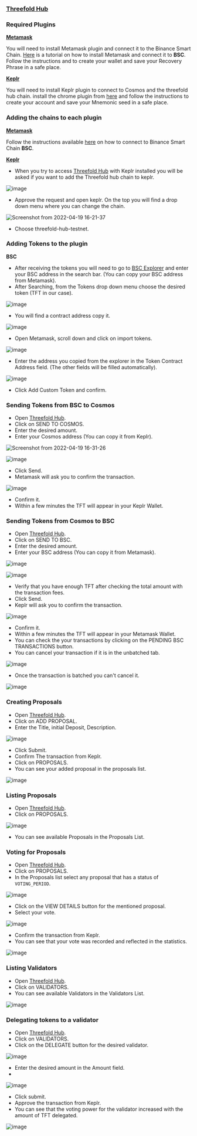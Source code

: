 ### [Threefold Hub](https://tfhub.test.grid.tf/)



### Required Plugins

**[Metamask](https://metamask.io/)**

You will need to install Metamask plugin and connect it to the Binance Smart Chain.
[Here](https://academy.binance.com/en/articles/connecting-metamask-to-binance-smart-chain) is a tutorial on how to install Metamask and connect it to **BSC**. Follow the instructions and to create your wallet and save your Recovery Phrase in a safe place.

**[Keplr](https://www.keplr.app/)**

You will need to install Keplr plugin to connect to Cosmos and the threefold hub chain.
install the chrome plugin from [here](https://chrome.google.com/webstore/detail/keplr/dmkamcknogkgcdfhhbddcghachkejeap)  and follow the instructions to create your account and save your Mnemonic seed in a safe place.



### Adding the chains to each plugin

**[Metamask](https://metamask.io/)**

Follow the instructions available [here](https://academy.binance.com/en/articles/connecting-metamask-to-binance-smart-chain) on how to connect to Binance Smart Chain **BSC**. 

**[Keplr](https://www.keplr.app/)**

- When you try to access [Threefold Hub](https://tfhub.test.grid.tf/) with Keplr installed you will be asked if you want to add the Threefold hub chain to keplr. 

![image](https://user-images.githubusercontent.com/101194226/164025659-79a21a79-180a-47ae-aa8a-2ced0e9835df.png)

- Approve the request and open keplr. On the top you will find a drop down menu where you can change the chain.

![Screenshot from 2022-04-19 16-21-37](https://user-images.githubusercontent.com/101194226/164026119-8bdb8f32-692b-40df-a812-890756c3e170.png)

- Choose threefold-hub-testnet.



### Adding Tokens to the plugin

**BSC**

- After receiving the tokens you will need to go to [BSC Explorer](https://testnet.bscscan.com/) and enter your BSC address in the search bar. (You can copy your BSC address from Metamask).
- After Searching, from the Tokens drop down menu choose the desired token (TFT in our case).

![image](https://user-images.githubusercontent.com/101194226/164026578-31cf7a29-efb8-4f30-a7dc-1d3149a0763f.png)

- You will find a contract address copy it.

![image](https://user-images.githubusercontent.com/101194226/164026779-276f867a-6bfa-4e8e-9266-868899399e60.png)

- Open Metamask, scroll down and click on import tokens.

![image](https://user-images.githubusercontent.com/101194226/164027158-1b86cec4-bfe5-45d6-bdfa-19ed35c3ed8d.png)

- Enter the address you copied from the explorer in the Token Contract Address field. (The other fields will be filled automatically).

![image](https://user-images.githubusercontent.com/101194226/164027338-582887df-e363-41ae-bc58-16c26318ed29.png)

- Click Add Custom Token and confirm.



### Sending Tokens from BSC to Cosmos

- Open [Threefold Hub](https://tfhub.test.grid.tf/).
- Click on SEND TO COSMOS.
- Enter the desired amount.
- Enter your Cosmos address (You can copy it from Keplr).

![Screenshot from 2022-04-19 16-31-26](https://user-images.githubusercontent.com/101194226/164028283-34e630f0-d8c0-46a6-9a6a-b36406b4998c.png)

![image](https://user-images.githubusercontent.com/101194226/164027863-b199db14-89b1-4133-ad47-60903f9f6703.png)

- Click Send.
- Metamask will ask you to confirm the transaction.

![image](https://user-images.githubusercontent.com/101194226/164028581-05357d10-a16d-4c96-aa46-7a6aabac1fa4.png)

- Confirm it.
- Within a few minutes the TFT will appear in your Keplr Wallet.



### Sending Tokens from Cosmos to BSC

- Open [Threefold Hub](https://tfhub.test.grid.tf/).
- Click on SEND TO BSC.
- Enter the desired amount.
- Enter your BSC address (You can copy it from Metamask).

![image](https://user-images.githubusercontent.com/101194226/164028921-a37476af-3fd9-496a-95d8-d6ce0d46c07b.png)

![image](https://user-images.githubusercontent.com/101194226/164029010-53ba9f5d-1972-405f-9e3f-767cc60d71c1.png)

- Verify that you have enough TFT after checking the total amount with the transaction fees.
- Click Send.
- Keplr will ask you to confirm the transaction.

![image](https://user-images.githubusercontent.com/101194226/164029560-2848f328-83de-41e7-9679-c4149ff6b9eb.png)

- Confirm it.
- Within a few minutes the TFT will appear in your Metamask Wallet.
- You can check the your transactions by clicking on the PENDING BSC TRANSACTIONS button.
- You can cancel your transaction if it is in the unbatched tab.

![image](https://user-images.githubusercontent.com/101194226/164029707-f5dffd77-9859-44ee-b384-dbde14e4caa4.png)

- Once the transaction is batched you can't cancel it.

![image](https://user-images.githubusercontent.com/101194226/164029772-ed69e252-7c0e-4af4-b494-138c0651acac.png)



### Creating Proposals

- Open [Threefold Hub](https://tfhub.test.grid.tf/).
- Click on ADD PROPOSAL.
- Enter the Title, initial Deposit, Description.

![image](https://user-images.githubusercontent.com/101194226/164030133-82964d2e-7570-4c63-b4e3-5806fbd07a54.png)

- Click Submit.
- Confirm The transaction from Keplr.
- Click on PROPOSALS.
- You can see your added proposal in the proposals list.

![image](https://user-images.githubusercontent.com/101194226/164030261-f0d27de1-5296-4f97-883f-93cea9f44d0d.png)



### Listing Proposals

- Open [Threefold Hub](https://tfhub.test.grid.tf/).
- Click on PROPOSALS.

![image](https://user-images.githubusercontent.com/101194226/164030299-90ec3a83-06be-4086-b90a-684d7ef934f9.png)

- You can see available Proposals in the Proposals List.



### Voting for Proposals 

- Open [Threefold Hub](https://tfhub.test.grid.tf/).
- Click on PROPOSALS.
- In the Proposals list select any proposal that has a status of `VOTING_PERIOD`.

![image](https://user-images.githubusercontent.com/101194226/164030471-49f823c3-1973-44cb-82b6-27e3f8b4422a.png)

- Click on the VIEW DETAILS button for the mentioned proposal.
- Select your vote.

![image](https://user-images.githubusercontent.com/101194226/164030583-371c08cc-b3de-4ba8-81ea-b03c829e7167.png)

- Confirm the transaction from Keplr.
- You can see that your vote was recorded and reflected in the statistics.

![image](https://user-images.githubusercontent.com/101194226/164030855-bda7bf32-af96-402a-871b-a20cb844acad.png)



### Listing Validators

- Open [Threefold Hub](https://tfhub.test.grid.tf/).
- Click on VALIDATORS.
- You can see available Validators in the Validators List.

![image](https://user-images.githubusercontent.com/101194226/164031091-d024b5d0-7ede-44d9-8cae-3c84fca7885a.png)



### Delegating tokens to a validator

- Open [Threefold Hub](https://tfhub.test.grid.tf/).
- Click on VALIDATORS.
- Click on the DELEGATE button for the desired validator.

![image](https://user-images.githubusercontent.com/101194226/164031171-43eb65bf-180d-4619-b44b-273867f6ed51.png)

- Enter the desired amount in the Amount field.
- 
![image](https://user-images.githubusercontent.com/101194226/164031416-3726def7-009e-453d-ba94-32f9a4c39beb.png)

- Click submit.
- Approve the transaction from Keplr.
- You can see that the voting power for the validator increased with the amount of TFT delegated.

![image](https://user-images.githubusercontent.com/101194226/164032114-a45634f6-128e-45c9-8af7-5387bce7edf8.png)




